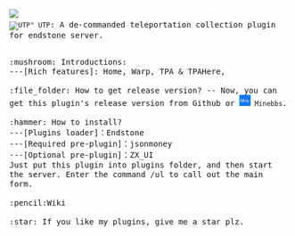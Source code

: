 <samp>
    <img src="https://capsule-render.vercel.app/api?type=Waving&height=200&color=gradient&text=UTP&fontColor=0:8871e5,100:b678c4&desc=A%20de-commanded%20teleportation%20collection%20plug-in.&descAlignY=71&descSize=15&animation=fadeIn" />
    <br ><code><img height="30" src="https://github.com/umarurize/UTP/blob/master/logo/UTP.png" alt=UTP" /></a>&nbsp;UTP</code>: A de-commanded teleportation collection plugin for endstone server. 
    <br />
  </samp>
 <p align="left">
  <samp>
    <br />:mushroom: Introductions:
    <br />---[Rich features]: Home, Warp, TPA & TPAHere, 
    <br />
    <br />:file_folder: How to get release version? -- Now, you can get this plugin's release version from Github or <code><a href="https://www.minebbs.com/resources/authors/umaru.3812/"><img height="20" src="https://github.com/umarurize/umaru-cdn/blob/main/images/minebbs.png" alt=Minebbs" /></a>&nbsp;Minebbs</code>.
    <br />
    <br />:hammer: How to install?
    <br />---[Plugins loader]：Endstone
    <br />---[Required pre-plugin]：jsonmoney
    <br />---[Optional pre-plugin]：ZX_UI
    <br />Just put this plugin into plugins folder, and then start the server. Enter the command /ul to call out the main form.
    <br />
    <br />:pencil:Wiki
    <br />
    <br />:star: If you like my plugins, give me a star plz.
  </samp>
</p>





